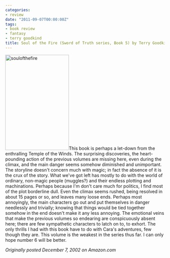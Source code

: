 ```yaml
---
categories:
- review
date: "2011-09-07T00:00:00Z"
tags:
- book review
- fantasy
- terry goodkind
title: Soul of the Fire (Sword of Truth series, Book 5) by Terry Goodkind
---
```

<img class="pull-left" title="soulofthefire" src="http://yentran.isamonkey.org/gallery/images/soulofthefire-201x300.jpg" width="201" height="300" />This book is perhaps a let-down from the enthralling Temple of the Winds. The surprising discoveries, the heart-pounding action of the previous volumes are missing here, even during the climax, and the main danger seems somehow diminished and unimportant. The storyline doesn't concern much with magic; in fact the absence of it is the crux of the story. What we've got left has mostly to do with the world of ordinary, non-magic people (muggles?) and their endless plotting and machinations. Perhaps because I'm don't care much for politics, I find most of the plot borderline dull. Even the climax seems rushed, being resolved in about 15 pages or so, and leaves many loose ends. Perhaps most annoyingly, the main characters go out and put themselves in danger needlessly and trivially; knowing that things would be tied together somehow in the end doesn't make it any less annoying. The emotional veins that make the previous volumes so endearing are conspicuously absent here; there are few sympathetic characters to latch on to, to exhort. The only thrills I had with this book have to do with Cara's adventures, few though they are. This volume is the weakest in the series thus far. I can only hope number 6 will be better.

*Originally posted December 7, 2002 on Amazon.com*
